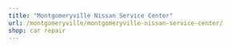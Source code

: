 ```yaml
---
title: "Montgomeryville Nissan Service Center"
url: /montgomeryville/montgomeryville-nissan-service-center/
shop: car repair
---
```

